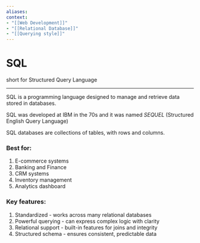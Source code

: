 ```yaml
---
aliases:
context:
- "[[Web Development]]"
- "[[Relational Database]]"
- "[[Querying style]]"
---
```


# SQL

short for Structured Query Language

---
SQL is a programming language designed to manage and retrieve data stored in databases.

SQL was developed at IBM in the 70s and it was named *SEQUEL* (Structured English Query Language)

SQL databases are collections of tables, with rows and columns.

### Best for:
1. E-commerce systems
2. Banking and Finance
3. CRM systems
4. Inventory management
5. Analytics dashboard

### Key features:
1. Standardized - works across many relational databases
2. Powerful querying - can express complex logic with clarity
3. Relational support - built-in features for joins and integrity
4. Structured schema - ensures consistent, predictable data
